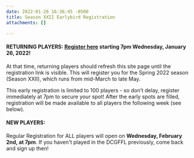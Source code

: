 ```yaml
---
date: 2022-01-26 16:36:45 -0500
title: Season XXII Earlybird Registration
attachments: []

---
```

#### RETURNING PLAYERS: [**Register here**](https://forms.gle/jqHKXyhwa1xAk1pK6 "Season 22 Registration") starting 7pm Wednesday, January 26, 2022!

At that time, returning players should refresh this site page until the registration link is visible. This will register you for the Spring 2022 season (Season XXII), which runs from mid-March to late May.

This early registration is limited to 100 players - so don’t delay, register immediately at 7pm to secure your spot! After the early spots are filled, registration will be made available to all players the following week (see below).

#### NEW PLAYERS: 

Regular Registration for ALL players will open on **Wednesday, February 2nd, at 7pm**.  If you haven't played in the DCGFFL previously, come back and sign up then! 